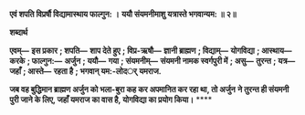 **एवं शपति विप्रर्षौ विद्यामास्थाय फाल्गुन: ।** **ययौ संयमनीमाशु यत्रास्ते भगवान्यम: ॥ २॥** 

**शब्दार्थ** 

**एवम्—** **इस प्रकार** **; शपति—** **शाप देते हुए** **; विप्र-ऋषौ—** **ज्ञानी ब्राह्मण** **; विद्याम्—** **योगविद्या** **; आस्थाय—** **करके** **; फाल्गुन:—** **अर्जुन** **; ययौ—** **गया** **; संयमनीम्—** **संयमनी नामक स्वर्गपुरी में** **; असु—** **तुरन्त** **; यत्र—** **जहाँ** **; आस्ते—** **रहता है** **; भगवान् यम:-लोदर््** **यमराज.** 

**जब वह बुद्धिमान ब्राह्मण अर्जुन को भला-बुरा कह कर अपमानित कर रहा था, तो अर्जुन** **ने तुरन्त ही संयमनी पुरी जाने के लिए, जहाँ यमराज का वास है, योगविद्या का प्रयोग किया।** **** 